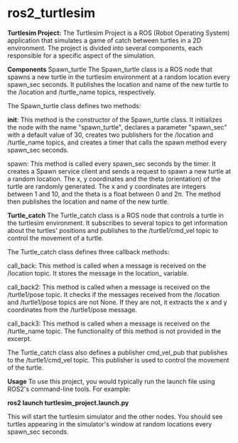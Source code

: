 # ros2_turtlesim

**Turtlesim Project:**
The Turtlesim Project is a ROS (Robot Operating System) application that simulates a game of catch between turtles in a 2D environment. The project is divided into several components, each responsible for a specific aspect of the simulation.

**Components**
Spawn_turtle
The Spawn_turtle class is a ROS node that spawns a new turtle in the turtlesim environment at a random location every spawn_sec seconds. It publishes the location and name of the new turtle to the /location and /turtle_name topics, respectively.

The Spawn_turtle class defines two methods:

__init__: This method is the constructor of the Spawn_turtle class. It initializes the node with the name "spawn_turtle", declares a parameter "spawn_sec" with a default value of 30, creates two publishers for the /location and /turtle_name topics, and creates a timer that calls the spawn method every spawn_sec seconds.

spawn: This method is called every spawn_sec seconds by the timer. It creates a Spawn service client and sends a request to spawn a new turtle at a random location. The x, y coordinates and the theta (orientation) of the turtle are randomly generated. The x and y coordinates are integers between 1 and 10, and the theta is a float between 0 and 2π. The method then publishes the location and name of the new turtle.

**Turtle_catch**
The Turtle_catch class is a ROS node that controls a turtle in the turtlesim environment. It subscribes to several topics to get information about the turtles' positions and publishes to the /turtle1/cmd_vel topic to control the movement of a turtle.

The Turtle_catch class defines three callback methods:

call_back: This method is called when a message is received on the /location topic. It stores the message in the location_ variable.

call_back2: This method is called when a message is received on the /turtle1/pose topic. It checks if the messages received from the /location and /turtle1/pose topics are not None. If they are not, it extracts the x and y coordinates from the /turtle1/pose message.

call_back3: This method is called when a message is received on the /turtle_name topic. The functionality of this method is not provided in the excerpt.

The Turtle_catch class also defines a publisher cmd_vel_pub that publishes to the /turtle1/cmd_vel topic. This publisher is used to control the movement of the turtle.

**Usage**
To use this project, you would typically run the launch file using ROS2's command-line tools. For example:

**ros2 launch turtlesim_project.launch.py**



This will start the turtlesim simulator and the other nodes. You should see turtles appearing in the simulator's window at random locations every spawn_sec seconds.
